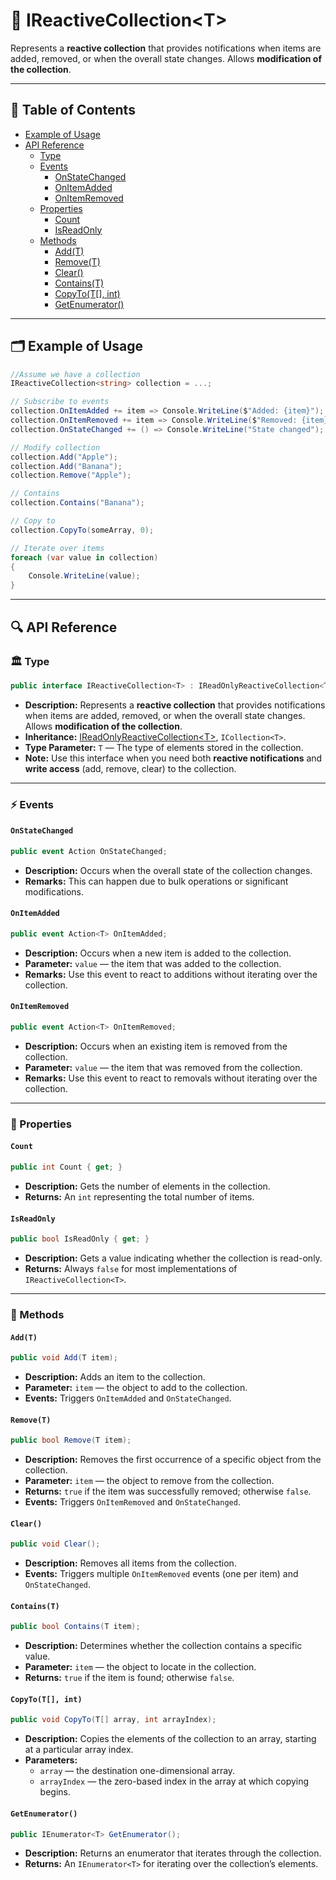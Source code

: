 # 🧩 IReactiveCollection&lt;T&gt;

Represents a **reactive collection** that provides notifications when items are added, removed, or
when the overall state changes. Allows **modification of the collection**.

---

## 📑 Table of Contents

- [Example of Usage](#-example-of-usage)
- [API Reference](#-api-reference)
    - [Type](#-type)
    - [Events](#-events)
        - [OnStateChanged](#onstatechanged)
        - [OnItemAdded](#onitemadded)
        - [OnItemRemoved](#onitemremoved)
    - [Properties](#-properties)
        - [Count](#count)
        - [IsReadOnly](#isreadonly)
    - [Methods](#-methods)
        - [Add(T)](#addt)
        - [Remove(T)](#removet)
        - [Clear()](#clear)
        - [Contains(T)](#containst)
        - [CopyTo(T[], int)](#copytot-int)
        - [GetEnumerator()](#getenumerator)

---

## 🗂 Example of Usage

```csharp
//Assume we have a collection
IReactiveCollection<string> collection = ...;

// Subscribe to events
collection.OnItemAdded += item => Console.WriteLine($"Added: {item}");
collection.OnItemRemoved += item => Console.WriteLine($"Removed: {item}");
collection.OnStateChanged += () => Console.WriteLine("State changed");

// Modify collection
collection.Add("Apple");
collection.Add("Banana");
collection.Remove("Apple");

// Contains
collection.Contains("Banana");

// Copy to
collection.CopyTo(someArray, 0);

// Iterate over items
foreach (var value in collection)
{
    Console.WriteLine(value);
}
```

---

## 🔍 API Reference

### 🏛️ Type <div id="-type"></div>

```csharp
public interface IReactiveCollection<T> : IReadOnlyReactiveCollection<T>, ICollection<T>
```

- **Description:** Represents a **reactive collection** that provides notifications when items are added, removed, or
  when the overall state changes. Allows **modification of the collection**.
- **Inheritance:** [IReadOnlyReactiveCollection&lt;T&gt;](IReadOnlyReactiveCollection.md), `ICollection<T>`.
- **Type Parameter:** `T` — The type of elements stored in the collection.
- **Note:** Use this interface when you need both **reactive notifications** and **write access** (add, remove, clear)
  to the collection.

---

### ⚡ Events

#### `OnStateChanged`

```csharp
public event Action OnStateChanged;
```

- **Description:** Occurs when the overall state of the collection changes.
- **Remarks:** This can happen due to bulk operations or significant modifications.

#### `OnItemAdded`

```csharp
public event Action<T> OnItemAdded;
```

- **Description:** Occurs when a new item is added to the collection.
- **Parameter:** `value` — the item that was added to the collection.
- **Remarks:** Use this event to react to additions without iterating over the collection.

#### `OnItemRemoved`

```csharp
public event Action<T> OnItemRemoved;
```

- **Description:** Occurs when an existing item is removed from the collection.
- **Parameter:** `value` — the item that was removed from the collection.
- **Remarks:** Use this event to react to removals without iterating over the collection.

---

### 🔑 Properties

#### `Count`

```csharp
public int Count { get; }
```

- **Description:** Gets the number of elements in the collection.
- **Returns:** An `int` representing the total number of items.

#### `IsReadOnly`

```csharp
public bool IsReadOnly { get; }
```

- **Description:** Gets a value indicating whether the collection is read-only.
- **Returns:** Always `false` for most implementations of `IReactiveCollection<T>`.

---

### 🏹 Methods

#### `Add(T)`

```csharp
public void Add(T item);
```

- **Description:** Adds an item to the collection.
- **Parameter:** `item` — the object to add to the collection.
- **Events:** Triggers `OnItemAdded` and `OnStateChanged`.

#### `Remove(T)`

```csharp
public bool Remove(T item);
```

- **Description:** Removes the first occurrence of a specific object from the collection.
- **Parameter:** `item` — the object to remove from the collection.
- **Returns:** `true` if the item was successfully removed; otherwise `false`.
- **Events:** Triggers `OnItemRemoved` and `OnStateChanged`.

#### `Clear()`

```csharp
public void Clear();
```

- **Description:** Removes all items from the collection.
- **Events:** Triggers multiple `OnItemRemoved` events (one per item) and `OnStateChanged`.

#### `Contains(T)`

```csharp
public bool Contains(T item);
```

- **Description:** Determines whether the collection contains a specific value.
- **Parameter:** `item` — the object to locate in the collection.
- **Returns:** `true` if the item is found; otherwise `false`.

#### `CopyTo(T[], int)`

```csharp
public void CopyTo(T[] array, int arrayIndex);
```

- **Description:** Copies the elements of the collection to an array, starting at a particular array index.
- **Parameters:**
    - `array` — the destination one-dimensional array.
    - `arrayIndex` — the zero-based index in the array at which copying begins.

#### `GetEnumerator()`

```csharp
public IEnumerator<T> GetEnumerator();
```

- **Description:** Returns an enumerator that iterates through the collection.
- **Returns:** An `IEnumerator<T>` for iterating over the collection’s elements.